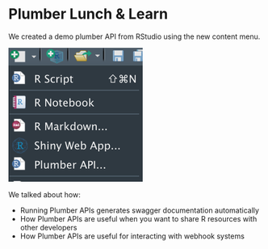 # Plumber Lunch & Learn

We created a demo plumber API from RStudio using the new content menu.

![New Content Menu](new-plumber.png)

We talked about how:

- Running Plumber APIs generates swagger documentation automatically
- How Plumber APIs are useful when you want to share R resources with other developers
- How Plumber APIs are useful for interacting with webhook systems

